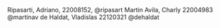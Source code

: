 Ripasarti, Adriano, 22008152, @ripasart
Martin Avila, Charly 22004983 @martinav
de Haldat, Vladislas 22120321 @dehaldat
